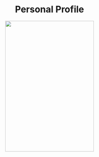 <h1 size=20 align="center">Personal Profile</h1>
<div align=center>
<img src="https://www.linkpicture.com/q/homepage_1.jpg" width=278 height=409 align="center"/>
</div>
